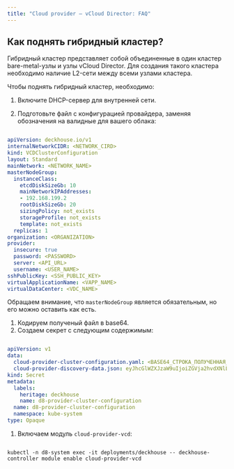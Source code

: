 ```yaml
---
title: "Cloud provider — vCloud Director: FAQ"
---
```


## Как поднять гибридный кластер?

Гибридный кластер представляет собой объединенные в один кластер bare-metal-узлы и узлы vCloud Director. Для создания такого кластера
необходимо наличие L2-сети между всеми узлами кластера.

Чтобы поднять гибридный кластер, необходимо:

1. Включите DHCP-сервер для внутренней сети.

1. Подготовьте файл с конфигурацией провайдера, заменяя обозначения на валидные для вашего облака:

```yaml

apiVersion: deckhouse.io/v1
internalNetworkCIDR: <NETWORK_CIRD>
kind: VCDClusterConfiguration
layout: Standard
mainNetwork: <NETWORK_NAME>
masterNodeGroup:
  instanceClass:
    etcdDiskSizeGb: 10
    mainNetworkIPAddresses:
    - 192.168.199.2
    rootDiskSizeGb: 20
    sizingPolicy: not_exists
    storageProfile: not_exists
    template: not_exists
  replicas: 1
organization: <ORGANIZATION>
provider:
  insecure: true
  password: <PASSWORD>
  server: <API_URL>
  username: <USER_NAME>
sshPublicKey: <SSH_PUBLIC_KEY>
virtualApplicationName: <VAPP_NAME>
virtualDataCenter: <VDC_NAME>
```

Обращаем внимание, что `masterNodeGroup` является обязательным, но его можно оставить как есть.
1. Кодируем полученый файл в base64.
1. Создаем секрет с следующим содержимым:

```yaml

apiVersion: v1
data:
  cloud-provider-cluster-configuration.yaml: <BASE64_СТРОКА_ПОЛУЧЕННАЯ_НА_ПРЕДЫДУЩЕМ_ЭТАПЕ> 
  cloud-provider-discovery-data.json: eyJhcGlWZXJzaW9uIjoiZGVja2hvdXNlLmlvL3YxIiwia2luZCI6IlZDRENsb3VkUHJvdmlkZXJEaXNjb3ZlcnlEYXRhIiwiem9uZXMiOlsiZGVmYXVsdCJdfQo=
kind: Secret
metadata:
  labels:
    heritage: deckhouse
    name: d8-provider-cluster-configuration
  name: d8-provider-cluster-configuration
  namespace: kube-system
type: Opaque
```

1. Включаем модуль `cloud-provider-vcd`:

```shell

kubectl -n d8-system exec -it deployments/deckhouse -- deckhouse-controller module enable cloud-provider-vcd
```
